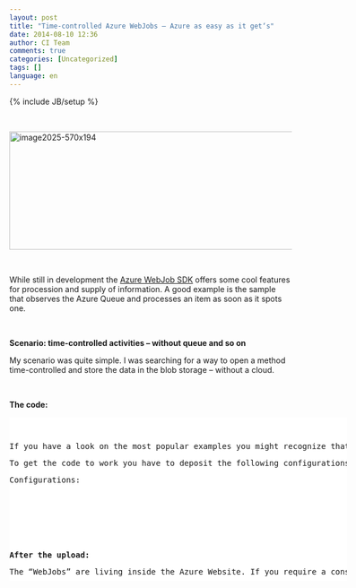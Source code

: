 ```yaml
---
layout: post
title: "Time-controlled Azure WebJobs – Azure as easy as it get‘s"
date: 2014-08-10 12:36
author: CI Team
comments: true
categories: [Uncategorized]
tags: []
language: en
---
```

{% include JB/setup %}
<p>&nbsp; <p><a href="{{BASE_PATH}}/assets/wp-images-en/image2025-570x194.png"><img title="image2025-570x194" style="border-top: 0px; border-right: 0px; background-image: none; border-bottom: 0px; padding-top: 0px; padding-left: 0px; border-left: 0px; display: inline; padding-right: 0px" border="0" alt="image2025-570x194" src="{{BASE_PATH}}/assets/wp-images-en/image2025-570x194_thumb.png" width="583" height="211"></a></p> <p>&nbsp;</p> <p>While still in development the <a href="http://www.hanselman.com/blog/IntroducingWindowsAzureWebJobs.aspx">Azure WebJob SDK</a> offers some cool features for procession and supply of information. A good example is the sample that observes the Azure Queue and processes an item as soon as it spots one. </p> <p><b></b>&nbsp; <p><b>Scenario: time-controlled activities – without queue and so on </b> <p>My scenario was quite simple. I was searching for a way to open a method time-controlled and store the data in the blob storage – without a cloud. <p><b></b>&nbsp; <p><b>The code:</b></p> <div id="scid:9D7513F9-C04C-4721-824A-2B34F0212519:ff9df87c-2082-40b7-b126-57c03df5d0d8" class="wlWriterEditableSmartContent" style="float: none; padding-bottom: 0px; padding-top: 0px; padding-left: 0px; margin: 0px; display: inline; padding-right: 0px"><pre style=" width: 602px; height: 292px;background-color:White;overflow: auto;"><div><!--

Code highlighting produced by Actipro CodeHighlighter (freeware)
http://www.CodeHighlighter.com/

--><span style="color: #800080;">1</span><span style="color: #000000;">: </span><span style="color: #0000FF;">class</span><span style="color: #000000;"> Program
   </span><span style="color: #800080;">2</span><span style="color: #000000;">:     {
   </span><span style="color: #800080;">3</span><span style="color: #000000;">:         </span><span style="color: #0000FF;">static</span><span style="color: #000000;"> </span><span style="color: #0000FF;">void</span><span style="color: #000000;"> Main(</span><span style="color: #0000FF;">string</span><span style="color: #000000;">[] args)
   </span><span style="color: #800080;">4</span><span style="color: #000000;">:         {
   </span><span style="color: #800080;">5</span><span style="color: #000000;">:             JobHost host </span><span style="color: #000000;">=</span><span style="color: #000000;"> </span><span style="color: #0000FF;">new</span><span style="color: #000000;"> JobHost();
   </span><span style="color: #800080;">6</span><span style="color: #000000;">:             host.Call(</span><span style="color: #0000FF;">typeof</span><span style="color: #000000;">(Program).GetMethod(</span><span style="color: #800000;">&quot;</span><span style="color: #800000;">WriteFile</span><span style="color: #800000;">&quot;</span><span style="color: #000000;">));
   </span><span style="color: #800080;">7</span><span style="color: #000000;">:         }
   </span><span style="color: #800080;">8</span><span style="color: #000000;">:  
   </span><span style="color: #800080;">9</span><span style="color: #000000;">:         [NoAutomaticTrigger]
  </span><span style="color: #800080;">10</span><span style="color: #000000;">:         </span><span style="color: #0000FF;">public</span><span style="color: #000000;"> </span><span style="color: #0000FF;">static</span><span style="color: #000000;"> </span><span style="color: #0000FF;">void</span><span style="color: #000000;"> WriteFile([Blob(</span><span style="color: #800000;">&quot;</span><span style="color: #800000;">container/foobar.txt</span><span style="color: #800000;">&quot;</span><span style="color: #000000;">)]TextWriter writer)
  </span><span style="color: #800080;">11</span><span style="color: #000000;">:         {
  </span><span style="color: #800080;">12</span><span style="color: #000000;">:             writer.WriteLine(</span><span style="color: #800000;">&quot;</span><span style="color: #800000;">Hello World...</span><span style="color: #800000;">&quot;</span><span style="color: #000000;"> </span><span style="color: #000000;">+</span><span style="color: #000000;"> DateTime.UtcNow.ToShortDateString() </span><span style="color: #000000;">+</span><span style="color: #000000;"> </span><span style="color: #800000;">&quot;</span><span style="color: #800000;"> - </span><span style="color: #800000;">&quot;</span><span style="color: #000000;"> </span><span style="color: #000000;">+</span><span style="color: #000000;"> DateTime.UtcNow.ToShortTimeString());
  </span><span style="color: #800080;">13</span><span style="color: #000000;">:         }
  </span><span style="color: #800080;">14</span><span style="color: #000000;">:     }</span></div></pre><!-- Code inserted with Steve Dunn's Windows Live Writer Code Formatter Plugin.  http://dunnhq.com --></div>
<p>If you have a look on the most popular examples you might recognize that the method “RunAndBlock” won’t be started. That is also not necessary since the program will be “woken” by the scheduler to open the “write” method. 
<p>To get the code to work you have to deposit the following configurations. Afterwards you are able to zip the whole console application and upload it into the Azure portal and configure the scheduler. 
<p>Configurations:</p>
<div id="scid:9D7513F9-C04C-4721-824A-2B34F0212519:6a342399-8728-4682-b099-292e5b3f8e7e" class="wlWriterEditableSmartContent" style="float: none; padding-bottom: 0px; padding-top: 0px; padding-left: 0px; margin: 0px; display: inline; padding-right: 0px"><pre style=" width: 704px; height: 312px;background-color:White;overflow: auto;"><div><!--

Code highlighting produced by Actipro CodeHighlighter (freeware)
http://www.CodeHighlighter.com/

--><span style="color: #000000;">  </span><span style="color: #800080;">1</span><span style="color: #000000;">: </span><span style="color: #000000;">&lt;?</span><span style="color: #000000;">xml version</span><span style="color: #000000;">=</span><span style="color: #800000;">&quot;</span><span style="color: #800000;">1.0</span><span style="color: #800000;">&quot;</span><span style="color: #000000;"> encoding</span><span style="color: #000000;">=</span><span style="color: #800000;">&quot;</span><span style="color: #800000;">utf-8</span><span style="color: #800000;">&quot;</span><span style="color: #000000;"> </span><span style="color: #000000;">?&gt;</span><span style="color: #000000;">
   </span><span style="color: #800080;">2</span><span style="color: #000000;">: </span><span style="color: #000000;">&lt;</span><span style="color: #000000;">configuration</span><span style="color: #000000;">&gt;</span><span style="color: #000000;">
   </span><span style="color: #800080;">3</span><span style="color: #000000;">:   </span><span style="color: #000000;">&lt;</span><span style="color: #000000;">connectionStrings</span><span style="color: #000000;">&gt;</span><span style="color: #000000;">
   </span><span style="color: #800080;">4</span><span style="color: #000000;">:     </span><span style="color: #000000;">&lt;</span><span style="color: #000000;">add name</span><span style="color: #000000;">=</span><span style="color: #800000;">&quot;</span><span style="color: #800000;">AzureJobsDashboard</span><span style="color: #800000;">&quot;</span><span style="color: #000000;"> connectionString</span><span style="color: #000000;">=</span><span style="color: #800000;">&quot;</span><span style="color: #800000;">DefaultEndpointsProtocol=https;AccountName=...;AccountKey=...</span><span style="color: #800000;">&quot;</span><span style="color: #000000;">/&gt;</span><span style="color: #000000;">
   </span><span style="color: #800080;">5</span><span style="color: #000000;">:     </span><span style="color: #000000;">&lt;</span><span style="color: #000000;">add name</span><span style="color: #000000;">=</span><span style="color: #800000;">&quot;</span><span style="color: #800000;">AzureJobsStorage</span><span style="color: #800000;">&quot;</span><span style="color: #000000;"> connectionString</span><span style="color: #000000;">=</span><span style="color: #800000;">&quot;</span><span style="color: #800000;">DefaultEndpointsProtocol=https;AccountName=...;AccountKey=...</span><span style="color: #800000;">&quot;</span><span style="color: #000000;">/&gt;</span><span style="color: #000000;">
   </span><span style="color: #800080;">6</span><span style="color: #000000;">:   </span><span style="color: #000000;">&lt;/</span><span style="color: #000000;">connectionStrings</span><span style="color: #000000;">&gt;</span><span style="color: #000000;">
   </span><span style="color: #800080;">7</span><span style="color: #000000;">:   </span><span style="color: #000000;">&lt;</span><span style="color: #000000;">startup</span><span style="color: #000000;">&gt;</span><span style="color: #000000;">
   </span><span style="color: #800080;">8</span><span style="color: #000000;">:     </span><span style="color: #000000;">&lt;</span><span style="color: #000000;">supportedRuntime version</span><span style="color: #000000;">=</span><span style="color: #800000;">&quot;</span><span style="color: #800000;">v4.0</span><span style="color: #800000;">&quot;</span><span style="color: #000000;"> sku</span><span style="color: #000000;">=</span><span style="color: #800000;">&quot;</span><span style="color: #800000;">.NETFramework,Version=v4.5</span><span style="color: #800000;">&quot;</span><span style="color: #000000;"> </span><span style="color: #000000;">/&gt;</span><span style="color: #000000;">
   </span><span style="color: #800080;">9</span><span style="color: #000000;">:   </span><span style="color: #000000;">&lt;/</span><span style="color: #000000;">startup</span><span style="color: #000000;">&gt;</span><span style="color: #000000;">
  </span><span style="color: #800080;">10</span><span style="color: #000000;">: </span><span style="color: #000000;">&lt;/</span><span style="color: #000000;">configuration</span><span style="color: #000000;">&gt;</span></div></pre><!-- Code inserted with Steve Dunn's Windows Live Writer Code Formatter Plugin.  http://dunnhq.com --></div>
<p>&nbsp; <p><b>After the upload:</b>
<p>The “WebJobs” are living inside the Azure Website. If you require a constantly running WebJob you have to make sure that the Azure website runs with “AlwaysOn=True”!
<p>&nbsp; <p><img title="image" style="border-top: 0px; border-right: 0px; background-image: none; border-bottom: 0px; padding-top: 0px; padding-left: 0px; border-left: 0px; padding-right: 0px" border="0" alt="image" src="{{BASE_PATH}}/assets/wp-images-de/image_thumb1160.png" width="570" height="119">
<p>There is also a small administration portal for the WebJobs:
<p><img title="image" style="border-top: 0px; border-right: 0px; background-image: none; border-bottom: 0px; padding-top: 0px; padding-left: 0px; border-left: 0px; padding-right: 0px" border="0" alt="image" src="{{BASE_PATH}}/assets/wp-images-de/image_thumb1161.png" width="570" height="354">
<p>&nbsp; <p>On the storage side a container will be created – including the container I’m using n the console.
<p>&nbsp; <p><img title="image" style="border-top: 0px; border-right: 0px; background-image: none; border-bottom: 0px; padding-top: 0px; padding-left: 0px; border-left: 0px; padding-right: 0px" border="0" alt="image" src="{{BASE_PATH}}/assets/wp-images-de/image_thumb1162.png" width="570" height="152"></p>
<p>And of course the data is also available:</p>
<p><img title="image" style="border-top: 0px; border-right: 0px; background-image: none; border-bottom: 0px; padding-top: 0px; padding-left: 0px; border-left: 0px; padding-right: 0px" border="0" alt="image" src="{{BASE_PATH}}/assets/wp-images-de/image_thumb1163.png" width="570" height="166">
<p><b></b>&nbsp; <p><b>Result</b>
<p>The first steps seem easy but at the same time quite clever. I like that so far. 
<p>The (not to complicated) code is from a developer of the WebJob team on <a href="http://stackoverflow.com/questions/24486765/scheduled-azure-webjob-but-noautomatictrigger-method-not-invoked">Stackoverflow</a>. Of course it is also available on <a href="https://github.com/Code-Inside/Samples/tree/master/2014/WebJobsPlayground">GitHub</a>.
